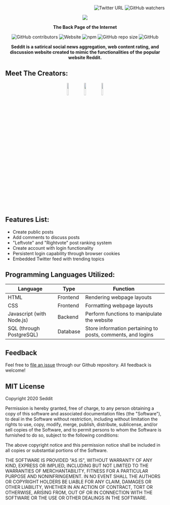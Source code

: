 
 
<p align = "right">
<img alt="Twitter URL" src="https://img.shields.io/twitter/url?style=social&url=http%3A%2F%2Fseddit-online.heroku.com">
<img alt="GitHub watchers" src="https://img.shields.io/github/watchers/n1ckdotexe/seddit?style=social">
</p>

<p align="center">
<a href="seddit-online.herokuapp.com"><img src="https://github.com/n1ckDotEXE/Seddit/blob/master/img/logo-200x200.png?raw=true"></a>
</p>
<p align="center"><b>The Back Page of the Internet</b></p>

<p align="center">
<img alt="GitHub contributors" src="https://img.shields.io/github/contributors/n1ckdotexe/seddit">
<img alt="Website" src="https://img.shields.io/website?down_color=red&down_message=offline&up_color=green&up_message=online&url=https%3A%2F%2Fseddit-online.herokuapp.com%2Fhome">
<img alt="npm" src="https://img.shields.io/npm/v/npm">
<img alt="GitHub repo size" src="https://img.shields.io/github/repo-size/n1ckdotexe/seddit">
<img alt="GitHub" src="https://img.shields.io/github/license/n1ckDotEXE/Seddit">
</p>

<p align=center><b>Seddit is a satirical social news aggregation, web content rating, and discussion website created to mimic the functionalities of the popular website Reddit.</b></p>

## Meet The Creators:
<p align="center">
<a href="https://github.com/chris-bk-song"><img width=10% height=10% src="https://github.com/n1ckDotEXE/Seddit/blob/master/img/cs.png?raw=true"></a>
<a href="https://github.com/parkerjacks"><img width=10% height=10% src="https://github.com/n1ckDotEXE/Seddit/blob/master/img/pj.png?raw=true"></a>
<a href="https://github.com/n1ckDotEXE"><img width=10% height=10% src="https://github.com/n1ckDotEXE/Seddit/blob/master/img/nn.png?raw=true"></a>
</p>

## Features List:
 - Create public posts
 - Add comments to discuss posts
 - "Leftvote" and "Rightvote" post ranking system
 - Create account with login functionality
 - Persistent login capability through browser cookies
 - Embedded Twitter feed with trending topics

## Programming Languages Utilized:
|Language|Type|Function|
|-|-|-|
|HTML|Frontend|Rendering webpage layouts|
|CSS|Frontend|Formatting webpage layouts|
|Javascript (with Node.js)|Backend|Perform functions to manipulate the website|
|SQL (through PostgreSQL)|Database|Store information pertaining to posts, comments, and logins|

## Feedback
Feel free to <a href="https://github.com/n1ckDotEXE/Seddit/issues/new">file an issue</a> through our Github repository. All feedback is welcome!

## MIT License
Copyright 2020 Seddit

Permission is hereby granted, free of charge, to any person obtaining a copy of this software and associated documentation files (the "Software"), to deal in the Software without restriction, including without limitation the rights to use, copy, modify, merge, publish, distribute, sublicense, and/or sell copies of the Software, and to permit persons to whom the Software is furnished to do so, subject to the following conditions:

The above copyright notice and this permission notice shall be included in all copies or substantial portions of the Software.

THE SOFTWARE IS PROVIDED "AS IS", WITHOUT WARRANTY OF ANY KIND, EXPRESS OR IMPLIED, INCLUDING BUT NOT LIMITED TO THE WARRANTIES OF MERCHANTABILITY, FITNESS FOR A PARTICULAR PURPOSE AND NONINFRINGEMENT. IN NO EVENT SHALL THE AUTHORS OR COPYRIGHT HOLDERS BE LIABLE FOR ANY CLAIM, DAMAGES OR OTHER LIABILITY, WHETHER IN AN ACTION OF CONTRACT, TORT OR OTHERWISE, ARISING FROM, OUT OF OR IN CONNECTION WITH THE SOFTWARE OR THE USE OR OTHER DEALINGS IN THE SOFTWARE.
